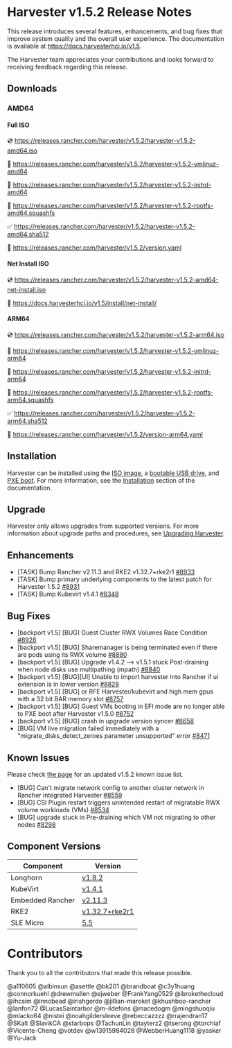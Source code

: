 # Harvester v1.5.2 Release Notes

This release introduces several features, enhancements, and bug fixes that improve system quality and the overall user experience. The documentation is available at https://docs.harvesterhci.io/v1.5.

The Harvester team appreciates your contributions and looks forward to receiving feedback regarding this release.

## Downloads

### AMD64

#### Full ISO

:cd: https://releases.rancher.com/harvester/v1.5.2/harvester-v1.5.2-amd64.iso

:file_folder: https://releases.rancher.com/harvester/v1.5.2/harvester-v1.5.2-vmlinuz-amd64

:file_folder: https://releases.rancher.com/harvester/v1.5.2/harvester-v1.5.2-initrd-amd64

:file_folder: https://releases.rancher.com/harvester/v1.5.2/harvester-v1.5.2-rootfs-amd64.squashfs

:white_check_mark: https://releases.rancher.com/harvester/v1.5.2/harvester-v1.5.2-amd64.sha512

:memo: https://releases.rancher.com/harvester/v1.5.2/version.yaml

#### Net Install ISO

:cd: https://releases.rancher.com/harvester/v1.5.2/harvester-v1.5.2-amd64-net-install.iso

:memo: https://docs.harvesterhci.io/v1.5/install/net-install/

#### ARM64

:cd: https://releases.rancher.com/harvester/v1.5.2/harvester-v1.5.2-arm64.iso

:file_folder: https://releases.rancher.com/harvester/v1.5.2/harvester-v1.5.2-vmlinuz-arm64

:file_folder: https://releases.rancher.com/harvester/v1.5.2/harvester-v1.5.2-initrd-arm64

:file_folder: https://releases.rancher.com/harvester/v1.5.2/harvester-v1.5.2-rootfs-arm64.squashfs

:white_check_mark: https://releases.rancher.com/harvester/v1.5.2/harvester-v1.5.2-arm64.sha512

:memo: https://releases.rancher.com/harvester/v1.5.2/version-arm64.yaml

## Installation

Harvester can be installed using the [ISO image](https://docs.harvesterhci.io/v1.5/install/index), a [bootable USB drive](https://docs.harvesterhci.io/v1.5/install/usb-install), and [PXE boot](https://docs.harvesterhci.io/v1.5/install/pxe-boot-install). For more information, see the [Installation](https://docs.harvesterhci.io/v1.5/install/requirements) section of the documentation.

## Upgrade

Harvester only allows upgrades from supported versions. For more information about upgrade paths and procedures, see [Upgrading Harvester](https://docs.harvesterhci.io/v1.5/upgrade/index).

## Enhancements

- [TASK] Bump Rancher v2.11.3 and RKE2 v1.32.7+rke2r1 [#8933](https://github.com/harvester/harvester/issues/8933)
- [TASK] Bump primary underlying components to the latest patch for Harvester 1.5.2 [#8931](https://github.com/harvester/harvester/issues/8931)
- [TASK] Bump Kubevirt v1.4.1 [#8348](https://github.com/harvester/harvester/issues/8348)

## Bug Fixes

- [backport v1.5] [BUG] Guest Cluster RWX Volumes Race Condition [#8928](https://github.com/harvester/harvester/issues/8928)
- [backport v1.5] [BUG] Sharemanager is being terminated even if there are pods using its RWX volume [#8880](https://github.com/harvester/harvester/issues/8880)
- [backport v1.5] [BUG] Upgrade v1.4.2 --> v1.5.1 stuck Post-draining when node disks use multipathing (mpath) [#8840](https://github.com/harvester/harvester/issues/8840)
- [backport v1.5] [BUG][UI] Unable to import harvester into Rancher if ui extension is in lower version [#8828](https://github.com/harvester/harvester/issues/8828)
- [backport v1.5] [BUG] or RFE Harvester/kubevirt and high mem gpus with a 32 bit BAR memory slot [#8757](https://github.com/harvester/harvester/issues/8757)
- [backport v1.5] [BUG] Guest VMs booting in EFI mode are no longer able to PXE boot after Harvester v1.5.0 [#8752](https://github.com/harvester/harvester/issues/8752)
- [backport v1.5] [BUG] crash in upgrade version syncer [#8658](https://github.com/harvester/harvester/issues/8658)
- [BUG] VM live migration failed immediately with a "migrate_disks_detect_zeroes parameter unsupported" error [#8471](https://github.com/harvester/harvester/issues/8471)

## Known Issues

Please check [the page](https://github.com/harvester/harvester/issues?q=is:issue%20label:known-issue-v1.5.2) for an updated v1.5.2 known issue list.

- [BUG] Can't migrate network config to another cluster network in Rancher integrated Harvester [#8559](https://github.com/harvester/harvester/issues/8559)
- [BUG] CSI Plugin restart triggers unintended restart of migratable RWX volume workloads (VMs) [#8534](https://github.com/harvester/harvester/issues/8534)
- [BUG] upgrade stuck in Pre-draining which VM not migrating to other nodes [#8298](https://github.com/harvester/harvester/issues/8298)

## Component Versions

| Component        | Version                                                                         |
| ---------------- | ------------------------------------------------------------------------------- |
| Longhorn         | [v1.8.2](https://github.com/longhorn/longhorn/releases/tag/v1.8.2)              |
| KubeVirt         | [v1.4.1](https://github.com/kubevirt/kubevirt/releases/tag/v1.4.1)              |
| Embedded Rancher | [v2.11.3](https://github.com/rancher/rancher/releases/tag/v2.11.3)              |
| RKE2             | [v1.32.7+rke2r1](https://github.com/rancher/rke2/releases/tag/v1.32.7%2Brke2r1) |
| SLE Micro        | [5.5](https://github.com/harvester/os2/releases/tag/v1.5-20250910)              |

# Contributors

Thank you to all the contributors that made this release possible.

@a110605
@albinsun
@asettle
@bk201
@brandboat
@c3y1huang
@connorkuehl
@drewmullen
@ejweber
@FrankYang0529
@ibrokethecloud
@ihcsim
@innobead
@irishgordo
@jillian-maroket
@khushboo-rancher
@lanfon72
@LucasSaintarbor
@m-ildefons
@macedogm
@mingshuoqiu
@mlacko64
@nistei
@noahgildersleeve
@rebeccazzzz
@rrajendran17
@SKalt
@SlavikCA
@starbops
@TachunLin
@tayterz2
@tserong
@torchiaf
@Vicente-Cheng
@votdev
@w13915984028
@WebberHuang1118
@yasker
@Yu-Jack
